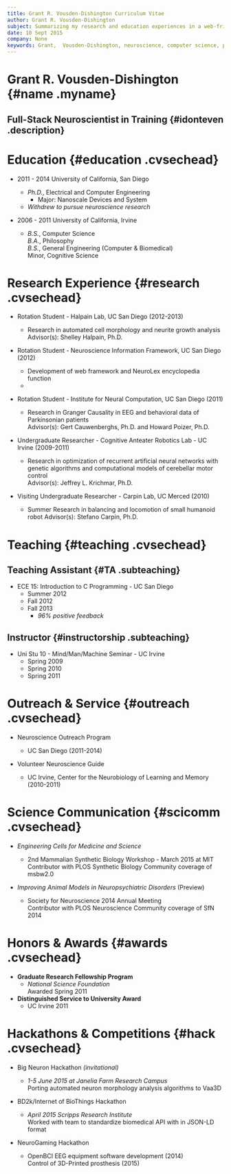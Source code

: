 ```yaml
---
title: Grant R. Vousden-Dishington Curriculum Vitae
author: Grant R. Vousden-Dishington
subject: Summarizing my research and education experiences in a web-friendly format
date: 10 Sept 2015
company: None
keywords: Grant,  Vousden-Dishington, neuroscience, computer science, programming, machine learning, electrophysiology, computational psychiatry, CV, curriculum vitae, teaching
---
```


# Grant R. Vousden-Dishington {#name .myname}

## Full-Stack Neuroscientist in Training {#idonteven .description}

# Education {#education .cvsechead}
* 2011 - 2014   University of California, San Diego
    + *Ph.D.*, Electrical and Computer Engineering
        - Major: Nanoscale Devices and System
    + *Withdrew to pursue neuroscience research*


* 2006 - 2011   University of California, Irvine
    + *B.S.*, Computer Science  
    *B.A.*, Philosophy  
    *B.S.*, General Engineering (Computer & Biomedical)  
    Minor, Cognitive Science

# Research Experience {#research .cvsechead}
* Rotation Student - Halpain Lab, UC San Diego (2012-2013)
    - Research in automated cell morphology and neurite growth analysis  
    Advisor(s): Shelley Halpain, Ph.D.

* Rotation Student - Neuroscience Information Framework, UC San Diego (2012)
    - Development of web framework and NeuroLex encyclopedia function
    - 
* Rotation Student - Institute for Neural Computation, UC San Diego (2011)
    - Research in Granger Causality in EEG and behavioral data of Parkinsonian patients  
    Advisor(s): Gert Cauwenberghs, Ph.D. and Howard Poizer, Ph.D.

* Undergraduate Researcher - Cognitive Anteater Robotics Lab - UC Irvine (2009-2011)
    - Research in optimization of recurrent artificial neural networks with genetic algorithms and computational models of cerebellar motor control  
    Advisor(s): Jeffrey L. Krichmar, Ph.D.

* Visiting Undergraduate Researcher - Carpin Lab, UC Merced (2010)
    - Summer Research in balancing and locomotion of small humanoid robot
    Advisor(s): Stefano Carpin, Ph.D.

# Teaching {#teaching .cvsechead}

## Teaching Assistant {#TA .subteaching}
* ECE 15: Introduction to C Programming - UC San Diego
    - Summer 2012  
    - Fall 2012  
    - Fall 2013
        + *96% positive feedback*

## Instructor {#instructorship .subteaching}
* Uni Stu 10 - Mind/Man/Machine Seminar - UC Irvine
    - Spring 2009  
    - Spring 2010  
    - Spring 2011

# Outreach & Service {#outreach .cvsechead}
* Neuroscience Outreach Program
    - UC San Diego (2011-2014)

* Volunteer Neuroscience Guide
    - UC Irvine, Center for the Neurobiology of Learning and Memory (2010-2011)

# Science Communication {#scicomm .cvsechead}
* *Engineering Cells for Medicine and Science*
    - 2nd Mammalian Synthetic Biology Workshop - March 2015 at MIT  
    Contributor with PLOS Synthetic Biology Community coverage of msbw2.0

* *Improving Animal Models in Neuropsychiatric Disorders* (Preview)
    - Society for Neuroscience 2014 Annual Meeting  
    Contributor with PLOS Neuroscience Community coverage of SfN 2014

# Honors & Awards {#awards .cvsechead}
* **Graduate Research Fellowship Program**
    - *National Science Foundation*  
    Awarded Spring 2011
* **Distinguished Service to University Award**
    - UC Irvine 2011

# Hackathons & Competitions {#hack .cvsechead}
* Big Neuron Hackathon *(invitational)*
    - *1-5 June 2015 at Janelia Farm Research Campus*  
    Porting automated neuron morphology analysis algorithms to Vaa3D

* BD2k/Internet of BioThings Hackathon
    - *April 2015 Scripps Research Institute*  
    Worked with team to standardize biomedical API with in JSON-LD format

* NeuroGaming Hackathon
    - OpenBCI EEG equipment software development (2014)  
    Control of 3D-Printed prosthesis (2015)

# 